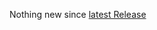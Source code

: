 Nothing new since [latest Release](https://github.com/Thinkersbluff/CR6Community-Marlin_TB/releases/tag/main-release)
